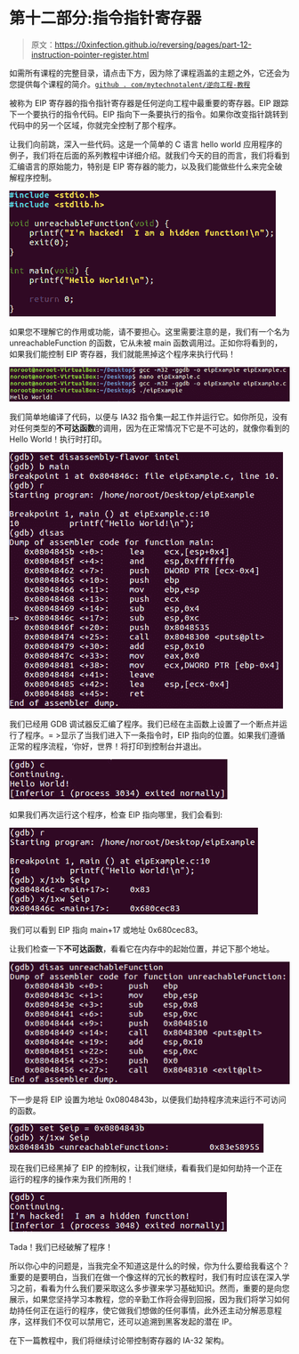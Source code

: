 # 第十二部分:指令指针寄存器

> 原文：<https://0xinfection.github.io/reversing/pages/part-12-instruction-pointer-register.html>

如需所有课程的完整目录，请点击下方，因为除了课程涵盖的主题之外，它还会为您提供每个课程的简介。[`github . com/mytechnotalent/逆向工程-教程`](https://github.com/mytechnotalent/Reverse-Engineering-Tutorial)

被称为 EIP 寄存器的指令指针寄存器是任何逆向工程中最重要的寄存器。EIP 跟踪下一个要执行的指令代码。EIP 指向下一条要执行的指令。如果你改变指针跳转到代码中的另一个区域，你就完全控制了那个程序。

让我们向前跳，深入一些代码。这是一个简单的 C 语言 hello world 应用程序的例子，我们将在后面的系列教程中详细介绍。就我们今天的目的而言，我们将看到汇编语言的原始能力，特别是 EIP 寄存器的能力，以及我们能做些什么来完全破解程序控制。

![](img/6b29aaa3c4ad9d2456738ef1db146ed2.png)

如果您不理解它的作用或功能，请不要担心。这里需要注意的是，我们有一个名为 unreachableFunction 的函数，它从未被 main 函数调用过。正如你将看到的，如果我们能控制 EIP 寄存器，我们就能黑掉这个程序来执行代码！

![](img/307483fc718661153688a0d1ba782918.png)

我们简单地编译了代码，以便与 IA32 指令集一起工作并运行它。如你所见，没有对任何类型的**不可达函数**的调用，因为在正常情况下它是不可达的，就像你看到的 Hello World！执行时打印。

![](img/90d341010d87e8c6cfb3d1c86faa62a3.png)

我们已经用 GDB 调试器反汇编了程序。我们已经在主函数上设置了一个断点并运行了程序。= >显示了当我们进入下一条指令时，EIP 指向的位置。如果我们遵循正常的程序流程，‘你好，世界！将打印到控制台并退出。

![](img/3d92b354a4e7354b926caf602ecea836.png)

如果我们再次运行这个程序，检查 EIP 指向哪里，我们会看到:

![](img/355afa1320bb5cf3c93642f35d7c57f5.png)

我们可以看到 EIP 指向 main+17 或地址 0x680cec83。

让我们检查一下**不可达函数**，看看它在内存中的起始位置，并记下那个地址。

![](img/fe6f907087ac5286295ac7ed70ea2bcc.png)

下一步是将 EIP 设置为地址 0x0804843b，以便我们劫持程序流来运行不可访问的函数。

![](img/fe85cdc4110d08ac1d5152e8dfa59adb.png)

现在我们已经黑掉了 EIP 的控制权，让我们继续，看看我们是如何劫持一个正在运行的程序的操作来为我们所用的！

![](img/29e7361713821476e900e302a73b3a42.png)

Tada！我们已经破解了程序！

所以你心中的问题是，当我完全不知道这是什么的时候，你为什么要给我看这个？重要的是要明白，当我们在做一个像这样的冗长的教程时，我们有时应该在深入学习之前，看看为什么我们要采取这么多步骤来学习基础知识。然而，重要的是向您展示，如果您坚持学习本教程，您的辛勤工作将会得到回报，因为我们将学习如何劫持任何正在运行的程序，使它做我们想做的任何事情，此外还主动分解恶意程序，这样我们不仅可以禁用它，还可以追溯到黑客发起的潜在 IP。

在下一篇教程中，我们将继续讨论带控制寄存器的 IA-32 架构。